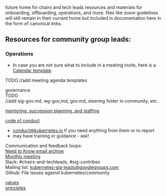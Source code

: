 future home for chairs and tech leads resources and materials for onboarding,
offboarding, operations, and more.
files like zoom guidelines will still remain in their current home but included
in documentation here in the form of canonical links.   

## Resources for community group leads:    

### Operations  
- In case you are not sure what to include in a meeting invite, here is a [Calendar template](https://github.com/kubernetes/community/blob/master/communication/calendar-guidelines.md#calendar-event-template).
 
TODO
//add meeting agenda templates    

governance  
TODO  
//add sig-gov.md, wg-gov,md, gov.md, steering folder in community, etc.

[mentoring, succession planning, and staffing]    

[code of conduct]  
- conduct@kubernetes.io if you need anything from them or to report  
- may have training or guidance - ask!    

Communication and feedback loops:  
[Need to Know email archive]  
[Monthly meeting]  
Slack: #chairs-and-techleads, #sig-contribex  
Mailing list: kubernetes-sig-leads@googlegroups.com  
Github: File issues against kubernetes/community  

[values]  
[principles]

[Need to Know email archive]: https://docs.google.com/document/d/1ivmV-ouim7YcTnmv21m0pP6prmj-FFZxcRBuWbT706c/edit
[Monthly meeting]: https://docs.google.com/document/d/1Jio9rEtYxlBbntF8mRGmj6Q1JAdzZ9fTDo3ru1HK_LI/edit
[values]: https://github.com/kubernetes/community/blob/master/values.md
[principles]: https://github.com/kubernetes/community/blob/master/governance.md#principles
[code of conduct]: https://github.com/kubernetes/community/tree/master/committee-code-of-conduct
[mentoring, succession planning, and staffing]: https://github.com/kubernetes/community/tree/master/mentoring
